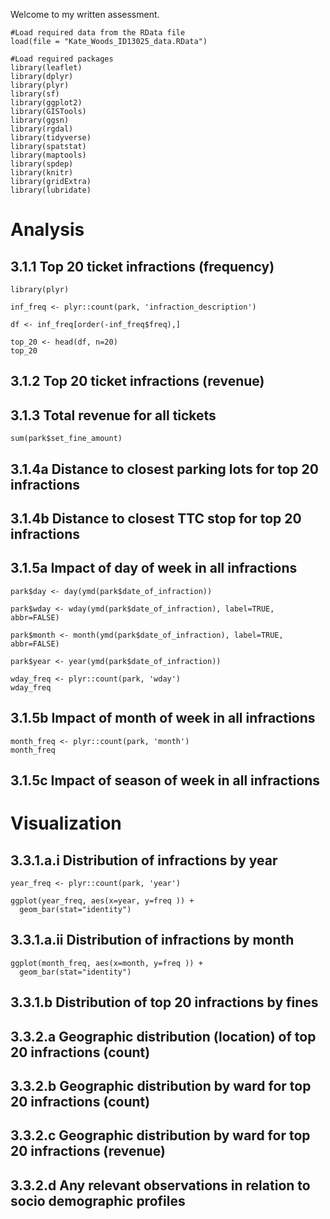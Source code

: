 Welcome to my written assessment.

```{r}
#Load required data from the RData file
load(file = "Kate_Woods_ID13025_data.RData")

#Load required packages
library(leaflet)
library(dplyr)
library(plyr)
library(sf)
library(ggplot2)
library(GISTools)
library(ggsn)
library(rgdal)
library(tidyverse)
library(spatstat)
library(maptools)
library(spdep)
library(knitr)
library(gridExtra)
library(lubridate)
```


# Analysis

## 3.1.1 Top 20 ticket infractions (frequency)

```{r}
library(plyr)

inf_freq <- plyr::count(park, 'infraction_description')

df <- inf_freq[order(-inf_freq$freq),]

top_20 <- head(df, n=20)
top_20
```

## 3.1.2 Top 20 ticket infractions (revenue)

## 3.1.3 Total revenue for all tickets

```{r}
sum(park$set_fine_amount)
```


## 3.1.4a Distance to closest parking lots for top 20 infractions

## 3.1.4b Distance to closest TTC stop for top 20 infractions

## 3.1.5a Impact of day of week in all infractions

```{r}
park$day <- day(ymd(park$date_of_infraction))

park$wday <- wday(ymd(park$date_of_infraction), label=TRUE, abbr=FALSE)

park$month <- month(ymd(park$date_of_infraction), label=TRUE, abbr=FALSE)

park$year <- year(ymd(park$date_of_infraction))

wday_freq <- plyr::count(park, 'wday')
wday_freq
```
## 3.1.5b Impact of month of week in all infractions

```{r}
month_freq <- plyr::count(park, 'month')
month_freq
```

## 3.1.5c Impact of season of week in all infractions


# Visualization

## 3.3.1.a.i Distribution of infractions by year

```{r}
year_freq <- plyr::count(park, 'year')

ggplot(year_freq, aes(x=year, y=freq )) +
  geom_bar(stat="identity")
```


## 3.3.1.a.ii Distribution of infractions by month

```{r}
ggplot(month_freq, aes(x=month, y=freq )) +
  geom_bar(stat="identity")
```


## 3.3.1.b Distribution of top 20 infractions by fines

## 3.3.2.a Geographic distribution (location) of top 20 infractions (count)

## 3.3.2.b Geographic distribution by ward for top 20 infractions (count)

## 3.3.2.c Geographic distribution by ward for top 20 infractions (revenue)

## 3.3.2.d Any relevant observations in relation to socio demographic profiles

